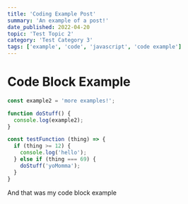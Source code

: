 ```yaml
---
title: 'Coding Example Post'
summary: 'An example of a post!'
date_published: 2022-04-20
topic: 'Test Topic 2'
category: 'Test Category 3'
tags: ['example', 'code', 'javascript', 'code example']
---
```


# Code Block Example

```js
const example2 = 'more examples!';

function doStuff() {
  console.log(example2);
}

const testFunction (thing) => {
  if (thing >= 12) {
    console.log('hello');
  } else if (thing === 69) {
    doStuff('yoMomma');
  }
}
```

And that was my code block example
